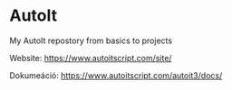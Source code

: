 # AutoIt
My AutoIt repostory from basics to projects

Website:
https://www.autoitscript.com/site/

Dokumeáció:
https://www.autoitscript.com/autoit3/docs/

